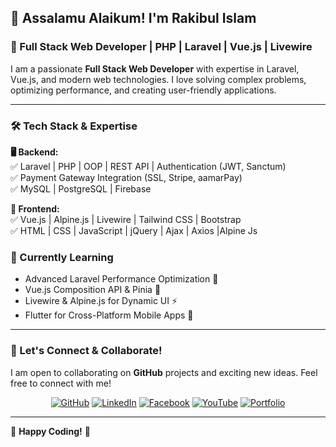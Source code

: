 ## 👋 Assalamu Alaikum! I'm Rakibul Islam

### 🚀 Full Stack Web Developer | PHP | Laravel | Vue.js | Livewire 

I am a passionate **Full Stack Web Developer** with expertise in Laravel, Vue.js, and modern web technologies. I love solving complex problems, optimizing performance, and creating user-friendly applications.

---

### 🛠 Tech Stack & Expertise

**🖥️ Backend:**  
✅ Laravel | PHP | OOP | REST API | Authentication (JWT, Sanctum)  
✅ Payment Gateway Integration (SSL, Stripe, aamarPay)  
✅ MySQL | PostgreSQL | Firebase

**🎨 Frontend:**  
✅ Vue.js | Alpine.js | Livewire | Tailwind CSS | Bootstrap  
✅ HTML | CSS | JavaScript | jQuery | Ajax | Axios |Alpine Js

### 📖 Currently Learning
- Advanced Laravel Performance Optimization 🚀
- Vue.js Composition API & Pinia 📌
- Livewire & Alpine.js for Dynamic UI ⚡
- Flutter for Cross-Platform Mobile Apps 📱

---

### 🤝 Let's Connect & Collaborate!

I am open to collaborating on **GitHub** projects and exciting new ideas. Feel free to connect with me!

<p align="center">
  <a href="https://github.com/Rakib2264"><img src="https://img.shields.io/badge/GitHub-%2312100E.svg?&style=for-the-badge&logo=github&logoColor=white" alt="GitHub"></a>
  <a href="https://www.linkedin.com/in/rakib-khan-771916288/"><img src="https://img.shields.io/badge/LinkedIn-%230077B5.svg?&style=for-the-badge&logo=linkedin&logoColor=white" alt="LinkedIn"></a>
  <a href="https://www.facebook.com/hmrakib.khan.716"><img src="https://img.shields.io/badge/Facebook-%231877F2.svg?&style=for-the-badge&logo=facebook&logoColor=white" alt="Facebook"></a>
  <a href="https://www.youtube.com/channel/UC3omwxfWuDC_ykGfJbHIqvg"><img src="https://img.shields.io/badge/YouTube-%23FF0000.svg?&style=for-the-badge&logo=youtube&logoColor=white" alt="YouTube"></a>
  <a href="https://rakib.miapur.com/"><img src="https://img.shields.io/badge/Portfolio-%23000000.svg?&style=for-the-badge&logo=firefox&logoColor=white" alt="Portfolio"></a>
</p>

---

🚀 **Happy Coding!** 🎯
